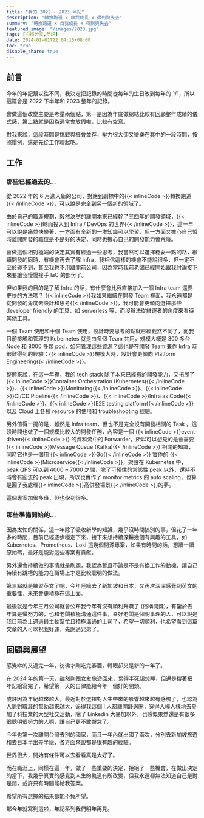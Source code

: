 ```yaml
---
title: "我的 2022 - 2023 年記"
description: "轉換跑道 x 自我成長 x 得到與失去"
summary: "轉換跑道 x 自我成長 x 得到與失去"
featured_image: "/images/2023.jpg"
tags: [心得分享,年記]
date: 2024-01-01T22:04:15+08:00
toc: true
disable_share: true
---
```


## 前言

今年的年記跟以往不同，我決定把記錄的時間從每年的生日改到每年的 1/1，所以這篇會是 2022 下半年和 2023 整年的記錄。

會做這個改變主要是考量兩個點，第一是因為年底做總結比較有回顧整年成績的儀式感，第二點就是因為通常會放假啦，比較有空寫。

對我來說，這段時間是挑戰與機會並存，壓力很大卻又蠻樂在其中的一段時間，按照慣例，還是先從工作聊起吧。

## 工作

### 那些已經過去的...

從 2022 年的 6 月進入新的公司，對應到副標中的{{< inlineCode >}}轉換跑道{{< /inlineCode >}}，可以說是完全到另一個新的領域了。

由於自己的職涯規劃，毅然決然的離開本來已經幹了三四年的開發領域，{{< inlineCode >}}轉而投入到 Infra / DevOps 的世界{{< /inlineCode >}}，這一年可以說是痛並快樂著，一方面有全新的一堆知識可以學習，但一方面又擔心自己暫時離開開發的職位是不是好的決定，同時也擔心自己的開發能力會荒廢。

會做這個相對極端的決定其實有經過一些思考，我當然可以選擇穩妥一點的路，繼續開發的同時，有機會再去了解 Infra，我相信這樣的機會不能說很多，但一定不至於碰不到，甚至我也不用離開前公司，因為當時我前老闆已經開始跟我討論接下來要讓我慢慢接手 IaC 的部份了。

但如果我的目的是了解 Infra 的話，有什麼會比我直接加入一個 Infra team 還要更快的方法嗎？ {{< inlineCode >}}我如果繼續在開發 Team 裡面，我永遠都是從開發的角度去設計和思考{{< /inlineCode >}}，我可能會更傾向選擇那些 developer friendly 的工具，如 serverless 等，而沒辦法從維運者的角度來看待其他工具。

一個 Team 使用和十個 Team 使用，設計時要思考的點就已經截然不同了，而我目前接觸和管理的 Kubernetes 就是由多個 Team 共用，規模大概是 300 多台 Node 和 8000 多顆 pod，如何管理這些資源？這也是在開發 Team 兼作 Infra 時很難得到的經驗：{{< inlineCode >}}規模大時，設計會更傾向 Platform Engineering{{< /inlineCode >}}。

整體來說，在這一年裡，我的 tech stack 除了本來已經有的開發能力，又拓展了 {{< inlineCode >}}Container Orchestration (Kubernetes){{< /inlineCode >}}、{{< inlineCode >}}Monitoring{{< /inlineCode >}}、{{< inlineCode >}}CI/CD Pipeline{{< /inlineCode >}}、{{< inlineCode >}}Infra as Code{{< /inlineCode >}}、{{< inlineCode >}}E2E testing platform{{< /inlineCode >}} 以及 Cloud 上各種 resource 的使用和 troubleshooting 經驗。

另外值得一提的是，雖然是 Infra team，但也不是完全沒有開發相關的 Task ，這段時間也做了一個規模比較大的開發任務，內容是一個 {{< inlineCode >}}event-driven{{< /inlineCode >}} 的資料流中的 Forwarder，所以可以想見的是會需要 {{< inlineCode >}}Message Queue (Kafka){{< /inlineCode >}} 相關的知識，同時它也是一個用 {{< inlineCode >}}Go{{< /inlineCode >}} 實作的 {{< inlineCode >}}Microservice{{< /inlineCode >}}，架設在 Kubernetes 中，peak QPS 可以到 4000 ~ 7000 之間，除了可預估的常態性 peak 以外，還時不時會有亂流的 peak 出現，所以也實作了 monitor metrics 的 auto scaling，也算是圓了我處理{{< inlineCode >}}高併發場景{{< /inlineCode >}}的夢。

這個專案加很多班，但也學到很多。

### 那些準備開始的...

因為太忙的關係，這一年除了吸收新學的知識，幾乎沒時間搞別的事，但花了一年多的時間，目前已經逐步穩定下來，接下來想持續深耕幾個有興趣的工具，如 Kubernetes、Prometheus、Loki 這幾個開源專案，如果有時間的話，想讀一讀原始碼，最好是能對這些專案有貢獻。

另外還會持續做的事情就是刷題，我認為暫且不論是不是有換工作的動機，讓自己持續有跳槽的能力在職場上才是比較聰明的做法。

第三點就是練習英文了吧，今年陸續去了新加坡和日本，又再次深深感覺到英文的重要性，未來會更積極在這上面。

最後就是今年三月公司就會公布我今年有沒有順利升職了 (俗稱開獎)，有鑒於去年算是蠻努力的，也和老闆積極溝通這件事，幸好老闆是個明事理的人，可以說是我目前為止遇過最主動幫忙且積極溝通的上司了，希望一切順利，也希望看到這篇文章的人可以祝我好運，先謝過兄弟了。

## 回顧與展望

感覺咻的又過完一年，彷彿才剛吃完春酒，轉眼卻又是新的一年了。

在 2024 年的第一天，雖然剛跟女友旅遊回來，累得半死超想睡，但還是撐著把年記給寫完了，希望第一天的自律能給今年一個好的開頭。

或許因為年紀越來越大，最近對於選擇對人生帶來的影響越來越有感觸了，也認為人脈對職涯的幫助越來越大，逼得我這個 I 人都離開舒適圈，穿得人模人樣地去參加了科技業的大型社交活動，除了 Linkedin 大暴加以外，也感慨果然還是有很多很聰明很努力的人啊，讓自己更不敢懈怠了。

今年也第一次離開台灣去別的國家，而且一年內就出國了兩次，分別去新加坡旅遊和去日本半出差半玩，各方面來說都是很有趣的經驗。

世界很大，開始有條件可以去看看真是太好了。

而在職涯上，同樣在這一年，做了一些重要的決定，拒絕了一些機會，在做出決定的當下，我幾乎真實的感覺到人生的軌道有所改變，但我永遠都無法知道自己是對是錯，或許只有時間能給我答案。

希望所有選擇的結果都能不負所望。

那今年就寫到這啦，年記系列我們明年再見。